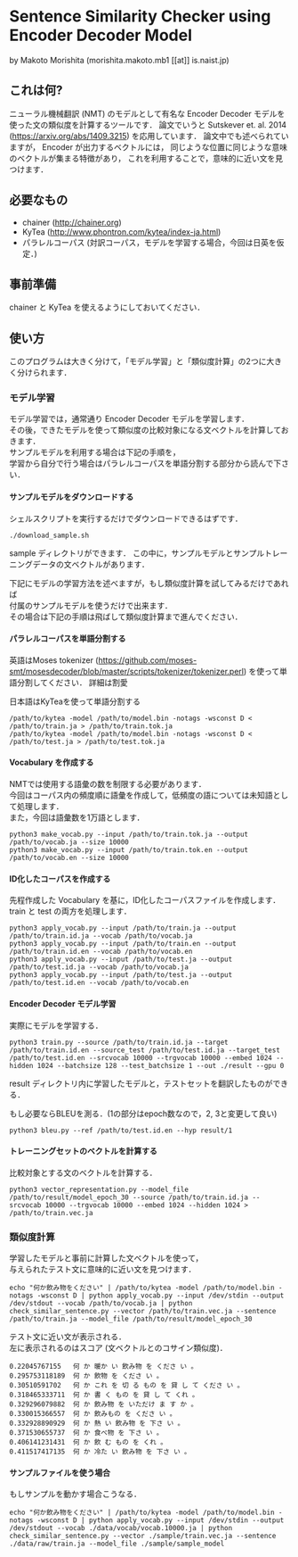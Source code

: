 # Sentence Similarity Checker using Encoder Decoder Model
by Makoto Morishita
(morishita.makoto.mb1 [[at]] is.naist.jp)

## これは何?
ニューラル機械翻訳 (NMT) のモデルとして有名な
Encoder Decoder モデルを使った文の類似度を計算するツールです．
論文でいうと Sutskever et. al. 2014 (https://arxiv.org/abs/1409.3215) を応用しています． 論文中でも述べられていますが， Encoder が出力するベクトルには，
同じような位置に同じような意味のベクトルが集まる特徴があり，
これを利用することで，意味的に近い文を見つけます．

## 必要なもの
* chainer (http://chainer.org)
* KyTea (http://www.phontron.com/kytea/index-ja.html)
* パラレルコーパス (対訳コーパス，モデルを学習する場合，今回は日英を仮定．)

## 事前準備
chainer と KyTea を使えるようにしておいてください．

## 使い方
このプログラムは大きく分けて，「モデル学習」と「類似度計算」の2つに大きく分けられます．

### モデル学習
モデル学習では，通常通り Encoder Decoder モデルを学習します．  
その後，できたモデルを使って類似度の比較対象になる文ベクトルを計算しておきます．  
サンプルモデルを利用する場合は下記の手順を，  
学習から自分で行う場合はパラレルコーパスを単語分割する部分から読んで下さい．  

#### サンプルモデルをダウンロードする
シェルスクリプトを実行するだけでダウンロードできるはずです．
```
./download_sample.sh
```

sample ディレクトリができます．
この中に，サンプルモデルとサンプルトレーニングデータの文ベクトルがあります．

下記にモデルの学習方法を述べますが，もし類似度計算を試してみるだけであれば  
付属のサンプルモデルを使うだけで出来ます．  
その場合は下記の手順は飛ばして類似度計算まで進んでください．  

#### パラレルコーパスを単語分割する
英語はMoses tokenizer (https://github.com/moses-smt/mosesdecoder/blob/master/scripts/tokenizer/tokenizer.perl) を使って単語分割してください．
詳細は割愛  

日本語はKyTeaを使って単語分割する  
```
/path/to/kytea -model /path/to/model.bin -notags -wsconst D < /path/to/train.ja > /path/to/train.tok.ja  
/path/to/kytea -model /path/to/model.bin -notags -wsconst D < /path/to/test.ja > /path/to/test.tok.ja  
```

#### Vocabulary を作成する
NMTでは使用する語彙の数を制限する必要があります．  
今回はコーパス内の頻度順に語彙を作成して，低頻度の語については未知語として処理します．  
また，今回は語彙数を1万語とします．  

```
python3 make_vocab.py --input /path/to/train.tok.ja --output /path/to/vocab.ja --size 10000  
python3 make_vocab.py --input /path/to/train.tok.en --output /path/to/vocab.en --size 10000  
```

#### ID化したコーパスを作成する
先程作成した Vocabulary を基に，ID化したコーパスファイルを作成します．  
train と test の両方を処理します．  

```
python3 apply_vocab.py --input /path/to/train.ja --output /path/to/train.id.ja --vocab /path/to/vocab.ja  
python3 apply_vocab.py --input /path/to/train.en --output /path/to/train.id.en --vocab /path/to/vocab.en  
python3 apply_vocab.py --input /path/to/test.ja --output /path/to/test.id.ja --vocab /path/to/vocab.ja  
python3 apply_vocab.py --input /path/to/test.ja --output /path/to/test.id.en --vocab /path/to/vocab.en  
```

#### Encoder Decoder モデル学習
実際にモデルを学習する．  

```
python3 train.py --source /path/to/train.id.ja --target /path/to/train.id.en --source_test /path/to/test.id.ja --target_test /path/to/test.id.en --srcvocab 10000 --trgvocab 10000 --embed 1024 --hidden 1024 --batchsize 128 --test_batchsize 1 --out ./result --gpu 0  
```

result ディレクトリ内に学習したモデルと，テストセットを翻訳したものができる．  

もし必要ならBLEUを測る．(1の部分はepoch数なので，2, 3と変更して良い)  
```
python3 bleu.py --ref /path/to/test.id.en --hyp result/1  
```

#### トレーニングセットのベクトルを計算する
比較対象とする文のベクトルを計算する．  

```
python3 vector_representation.py --model_file /path/to/result/model_epoch_30 --source /path/to/train.id.ja --srcvocab 10000 --trgvocab 10000 --embed 1024 --hidden 1024 > /path/to/train.vec.ja  
```

### 類似度計算
学習したモデルと事前に計算した文ベクトルを使って，  
与えられたテスト文に意味的に近い文を見つけます．  

```
echo "何か飲み物をください" | /path/to/kytea -model /path/to/model.bin -notags -wsconst D | python apply_vocab.py --input /dev/stdin --output /dev/stdout --vocab /path/to/vocab.ja | python check_similar_sentence.py --vector /path/to/train.vec.ja --sentence /path/to/train.ja --model_file /path/to/result/model_epoch_30  
```

テスト文に近い文が表示される．  
左に表示されるのはスコア (文ベクトルとのコサイン類似度)．  

    0.22045767155   何 か 暖か い 飲み物 を くださ い 。
    0.295753118189  何 か 飲物 を くださ い 。
    0.30510591702   何 か これ を 切 る もの を 貸 し て くださ い 。
    0.318465333711  何 か 書 く もの を 貸 し て くれ 。
    0.329296079882  何 か 飲み物 を いただけ ま す か 。
    0.330015366557  何 か 飲みもの を くださ い 。
    0.332928890929  何 か 熱 い 飲み物 を 下さ い 。
    0.371530655737  何 か 食べ物 を 下さ い 。
    0.406141231431  何 か 飲 む もの を くれ 。
    0.411517417135  何 か 冷た い 飲み物 を 下さ い 。

#### サンプルファイルを使う場合
もしサンプルを動かす場合こうなる．  

```
echo "何か飲み物をください" | /path/to/kytea -model /path/to/model.bin -notags -wsconst D | python apply_vocab.py --input /dev/stdin --output /dev/stdout --vocab ./data/vocab/vocab.10000.ja | python check_similar_sentence.py --vector ./sample/train.vec.ja --sentence ./data/raw/train.ja --model_file ./sample/sample_model  
```
